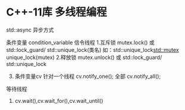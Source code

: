 # C++-11库 多线程编程
std::async
异步方式

条件变量 condition_variable
信令线程
1.互斥锁 mutex.lock() 或 std::lock_guard/ std::unique_lock(类名)
如：std::unique_lock<std::mutex> unique_lock(mutex)
2.释放锁 mutex.unlock() 或 std::lock_guard/ std::unique_lock

3. 条件变量cv 针对一个线程 cv.notify_one(); 全部 cv.notify_all();

等待线程
1. cv.wait(),cv.wait_for(),cv.wait_until()
